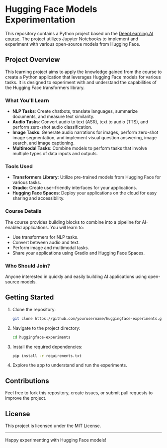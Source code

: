 
# Hugging Face Models Experimentation

This repository contains a Python project based on the [DeepLearning.AI course](https://www.deeplearning.ai/short-courses/open-source-models-hugging-face/). The project utilizes Jupyter Notebooks to implement and experiment with various open-source models from Hugging Face.

## Project Overview

This learning project aims to apply the knowledge gained from the course to create a Python application that leverages Hugging Face models for various tasks. It is designed to experiment with and understand the capabilities of the Hugging Face transformers library.

### What You'll Learn

- **NLP Tasks**: Create chatbots, translate languages, summarize documents, and measure text similarity.
- **Audio Tasks**: Convert audio to text (ASR), text to audio (TTS), and perform zero-shot audio classification.
- **Image Tasks**: Generate audio narrations for images, perform zero-shot image segmentation, and implement visual question answering, image search, and image captioning.
- **Multimodal Tasks**: Combine models to perform tasks that involve multiple types of data inputs and outputs.

### Tools Used

- **Transformers Library**: Utilize pre-trained models from Hugging Face for various tasks.
- **Gradio**: Create user-friendly interfaces for your applications.
- **Hugging Face Spaces**: Deploy your applications on the cloud for easy sharing and accessibility.

### Course Details

The course provides building blocks to combine into a pipeline for AI-enabled applications. You will learn to:

- Use transformers for NLP tasks.
- Convert between audio and text.
- Perform image and multimodal tasks.
- Share your applications using Gradio and Hugging Face Spaces.

### Who Should Join?

Anyone interested in quickly and easily building AI applications using open-source models.

## Getting Started

1. Clone the repository:
   ```bash
   git clone https://github.com/yourusername/huggingface-experiments.git
   ```
2. Navigate to the project directory:
   ```bash
   cd huggingface-experiments
   ```
3. Install the required dependencies:
   ```bash
   pip install -r requirements.txt
   ```
4. Explore the app to understand and run the experiments.

## Contributions

Feel free to fork this repository, create issues, or submit pull requests to improve the project.

## License

This project is licensed under the MIT License.

---

Happy experimenting with Hugging Face models!
